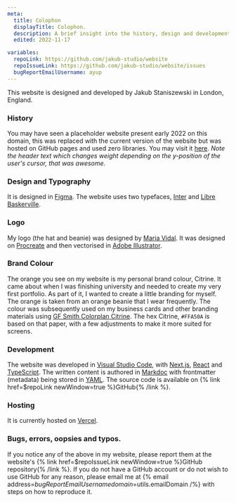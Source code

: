 ```yaml
---
meta:
  title: Colophon
  displayTitle: Colophon.
  description: A brief insight into the history, design and development of my website.
  edited: 2022-11-17

variables:
  repoLink: https://github.com/jakub-studio/website
  repoIssueLink: https://github.com/jakub-studio/website/issues
  bugReportEmailUsername: ayup
---
```


This website is designed and developed by Jakub Staniszewski in London, England.

### History

You may have seen a placeholder website present early 2022 on this domain, this was replaced with the current version of the website but was hosted on GitHub pages and used zero libraries. You may visit it [here](https://jakub-studio.github.io/website-dep/). _Note the header text which changes weight depending on the y-position of the user's cursor, that was awesome._

### Design and Typography

It is designed in [Figma](https://www.figma.com/). The website uses two typefaces, [Inter](https://rsms.me/inter/) and [Libre Baskerville](https://fonts.google.com/specimen/Libre+Baskerville).

### Logo

My logo (the hat and beanie) was designed by [Maria Vidal](https://vmaria.cargo.site/). It was designed on [Procreate](https://procreate.art/) and then vectorised in [Adobe Illustrator](https://www.adobe.com/uk/products/illustrator.html).

### Brand Colour

The orange you see on my website is my personal brand colour, Citrine. It came about when I was finishing university and needed to create my very first portfolio. As part of it, I wanted to create a little branding for myself. The orange is taken from an orange beanie that I wear frequently. The colour was subsequently used on my business cards and other branding materials using [GF Smith Colorplan Citrine](https://www.gfsmith.com/gf-smith-colorplan-citrine). The hex Citrine, `#FFA50A` is based on that paper, with a few adjustments to make it more suited for screens.

### Development

The website was developed in [Visual Studio Code](https://code.visualstudio.com/), with [Next.js](https://nextjs.org/), [React](https://reactjs.org/) and [TypeScript](https://www.typescriptlang.org/). The written content is authored in [Markdoc](https://markdoc.dev/) with frontmatter (metadata) being stored in [YAML](https://en.wikipedia.org/wiki/YAML). The source code is available on {% link href=$repoLink newWindow=true %}GitHub{% /link %}.

### Hosting

It is currently hosted on [Vercel](https://vercel.com).

### Bugs, errors, oopsies and typos.

If you notice any of the above in my website, please report them at the website's {% link href=$repoIssueLink newWindow=true %}GitHub repository{% /link %}. If you do not have a GitHub account or do not wish to use GitHub for any reason, please email me at {% email address=$bugReportEmailUsername domain=$utils.emailDomain /%} with steps on how to reproduce it.
